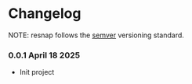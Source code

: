 Changelog
=========

NOTE: resnap follows the [semver](https://semver.org/) versioning standard.

### 0.0.1 April 18 2025
- Init project